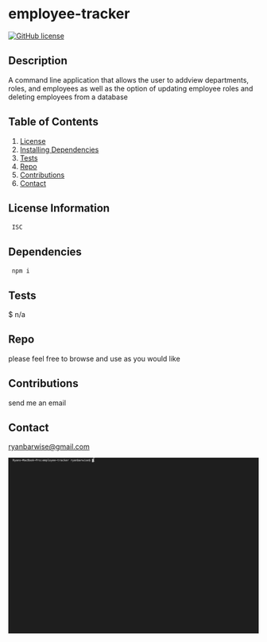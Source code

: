 
  
  # employee-tracker
  
  [![GitHub license](https://img.shields.io/github/last-commit/ryanbarwise/employee-tracker)](https://github.com/ryanbarwise/employee-tracker)
   


  ## Description
 A command line application that allows the user to addview departments, roles, and employees as well as the option of updating employee roles and deleting employees from a database

  ## Table of Contents
  1. [License](#license)
  2. [Installing Dependencies](#dependencies)
  3. [Tests](#tests)
  3. [Repo](#repo)
  4. [Contributions](#contributions)
  5. [Contact](#contact)

  <a name = "license"></a>
  ## License Information
     ISC

  <a name = "dependencies"></a>
  ## Dependencies
     npm i

  <a name = "tests"></a>
  ## Tests
   $ n/a

  <a name = "repo"></a>
  ## Repo
  please feel free to browse and use as you would like

  <a name = "contributions"></a>
  ## Contributions 
   send me an email

  <a name = "contact"></a>
  ## Contact
  <ryanbarwise@gmail.com>

  ![](Assets/employee-tracker.gif)
  
